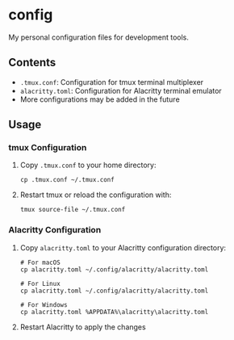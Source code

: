 # config

My personal configuration files for development tools.

## Contents

- `.tmux.conf`: Configuration for tmux terminal multiplexer
- `alacritty.toml`: Configuration for Alacritty terminal emulator
- More configurations may be added in the future

## Usage

### tmux Configuration

1. Copy `.tmux.conf` to your home directory:
   ```
   cp .tmux.conf ~/.tmux.conf
   ```
2. Restart tmux or reload the configuration with:
   ```
   tmux source-file ~/.tmux.conf
   ```

### Alacritty Configuration

1. Copy `alacritty.toml` to your Alacritty configuration directory:
   ```
   # For macOS
   cp alacritty.toml ~/.config/alacritty/alacritty.toml
   
   # For Linux
   cp alacritty.toml ~/.config/alacritty/alacritty.toml
   
   # For Windows
   cp alacritty.toml %APPDATA%\alacritty\alacritty.toml
   ```
2. Restart Alacritty to apply the changes


